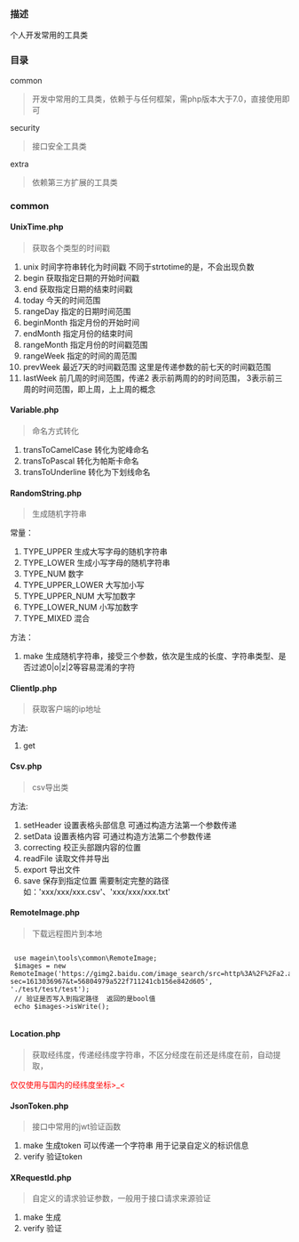### 描述

  个人开发常用的工具类
  
### 目录

 common
 
 > 开发中常用的工具类，依赖于与任何框架，需php版本大于7.0，直接使用即可
 
 security
 
 >  接口安全工具类
 
 extra
 
 > 依赖第三方扩展的工具类
 
### common 

 
#### UnixTime.php 

 > 获取各个类型的时间戳
  
 1. unix 时间字符串转化为时间戳  不同于strtotime的是，不会出现负数
 2. begin 获取指定日期的开始时间戳
 3. end  获取指定日期的结束时间戳
 4. today 今天的时间范围
 5. rangeDay   指定的日期时间范围
 6. beginMonth 指定月份的开始时间
 7. endMonth   指定月份的结束时间
 8. rangeMonth 指定月份的时间戳范围
 9. rangeWeek 指定的时间的周范围
 10. prevWeek 最近7天的时间戳范围  这里是传递参数的前七天的时间戳范围
 11. lastWeek 前几周的时间范围，传递2 表示前两周的的时间范围， 3表示前三周的时间范围，即上周，上上周的概念
 
#### Variable.php

 > 命名方式转化
 
 1. transToCamelCase 转化为驼峰命名
 2. transToPascal   转化为帕斯卡命名
 3. transToUnderline 转化为下划线命名
 
 
#### RandomString.php

 >生成随机字符串 
 
 常量：
 1. TYPE_UPPER 生成大写字母的随机字符串
 2. TYPE_LOWER 生成小写字母的随机字符串
 3. TYPE_NUM 数字
 4. TYPE_UPPER_LOWER 大写加小写
 5. TYPE_UPPER_NUM 大写加数字
 6. TYPE_LOWER_NUM 小写加数字
 7. TYPE_MIXED 混合
 
 方法：
 
 1. make 生成随机字符串，接受三个参数，依次是生成的长度、字符串类型、是否过滤0|o|z|2等容易混淆的字符


#### ClientIp.php

 > 获取客户端的ip地址
 
 方法:
 
 1. get
 
#### Csv.php

 > csv导出类
 
 方法:
 1. setHeader  设置表格头部信息  可通过构造方法第一个参数传递
 2. setData    设置表格内容      可通过构造方法第二个参数传递
 3. correcting 校正头部跟内容的位置
 4. readFile  读取文件并导出
 5. export    导出文件
 6. save      保存到指定位置 需要制定完整的路径  如：'xxx/xxx/xxx.csv'、'xxx/xxx/xxx.txt'
 
#### RemoteImage.php

 > 下载远程图片到本地
 
  ```
   
   use magein\tools\common\RemoteImage;
   $images = new RemoteImage('https://gimg2.baidu.com/image_search/src=http%3A%2F%2Fa2.att.hudong.com%2F27%2F81%2F01200000194677136358818023076.jpg&refer=http%3A%2F%2Fa2.att.hudong.com&app=2002&size=f9999,10000&q=a80&n=0&g=0n&fmt=jpeg?sec=1613036967&t=56804979a522f711241cb156e842d605', './test/test/test');
   // 验证是否写入到指定路径  返回的是bool值
   echo $images->isWrite();
   
  ```
  
#### Location.php

 > 获取经纬度，传递经纬度字符串，不区分经度在前还是纬度在前，自动提取，
 
 <font color="red">仅仅使用与国内的经纬度坐标>_< </font> 
 
####  JsonToken.php

 > 接口中常用的jwt验证函数
 
 1. make 生成token  可以传递一个字符串 用于记录自定义的标识信息
 2. verify 验证token
 
#### XRequestId.php

 > 自定义的请求验证参数，一般用于接口请求来源验证
 
 1. make 生成
 2. verify 验证
 
 
 